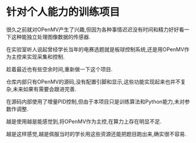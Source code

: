 # 针对个人能力的训练项目
很久之前就对OPenMV产生了兴趣,但因为各种事情迟迟没有时间和精力好好看一下这种能独立处理图像数据的传感器.

在实验室听人说起曾经学长当年的电赛选题就是板球控制系统,还是用OPenMV作为主控来实现采集和控制.

趁着最近也有些空余时间,重新做一下这个项目.

仓库内部只有OPenMV的源码,没有配置引脚和显示,这些功能实现起来也并不复杂,未来如果有需要会跟进完善.

在源码内部使用了增量PID控制,但由于本项目只是训练算法和Python能力,未对参数作调整.

越是使用越是能感觉到,将OPenMV作为主控,在算力上存在明显不足.

越是这样感觉,越是佩服当时的学长用这些资源还能把题目跑出来,确实很不容易.

